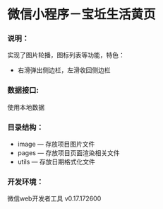 # 微信小程序－宝坵生活黄页

### 说明：

实现了图片轮播，图标列表等功能，特色：
- 右滑弹出侧边栏，左滑收回侧边栏

### 数据接口:

使用本地数据

### 目录结构：

- image — 存放项目图片文件
- pages — 存放项目页面渲染相关文件
- utils — 存放日期格式化文件

### 开发环境：

微信web开发者工具 v0.17.172600

